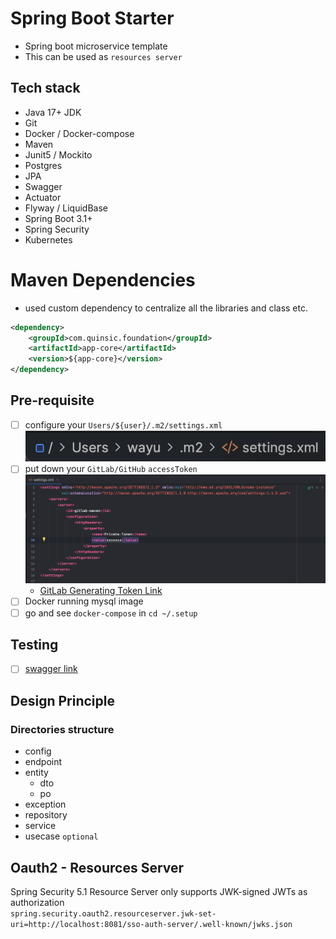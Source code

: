 # Spring Boot Starter
- Spring boot microservice template
- This can be used as `resources server`


## Tech stack
- Java 17+ JDK
- Git
- Docker / Docker-compose
- Maven
- Junit5 / Mockito
- Postgres
- JPA
- Swagger
- Actuator
- Flyway / LiquidBase
- Spring Boot 3.1+
- Spring Security
- Kubernetes

# Maven Dependencies
- used custom dependency to centralize all the libraries and class etc. 
```xml
<dependency>
    <groupId>com.quinsic.foundation</groupId>
    <artifactId>app-core</artifactId>
    <version>${app-core}</version>
</dependency>
```

## Pre-requisite
- [ ] configure your `Users/${user}/.m2/settings.xml` ![img.png](m2-path.png)
- [ ] put down your `GitLab/GitHub` `accessToken` ![img.png](setting-xml.png)
  - [GitLab Generating Token Link](https://deloitte.team/help/user/profile/personal_access_tokens.md#create-a-personal-access-token)
- [ ] Docker running mysql image
- [ ] go and see `docker-compose` in `cd ~/.setup`

## Testing
- [ ] [swagger link](http://localhost:9000/swagger-ui.html)


## Design Principle
### Directories structure
- config
- endpoint
- entity
  - dto
  - po
- exception
- repository
- service
- usecase `optional`

## Oauth2 - Resources Server
Spring Security 5.1 Resource Server only supports JWK-signed JWTs as authorization <br>
`spring.security.oauth2.resourceserver.jwk-set-uri=http://localhost:8081/sso-auth-server/.well-known/jwks.json`